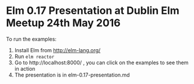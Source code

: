 # Elm 0.17 Presentation at Dublin Elm Meetup 24th May 2016

To run the examples:

1. Install Elm from http://elm-lang.org/
2. Run ```elm reactor```
3. Go to http://localhost:8000/ , you can click on the examples to see them in action
4. The presentation is in elm-0.17-presentation.md
